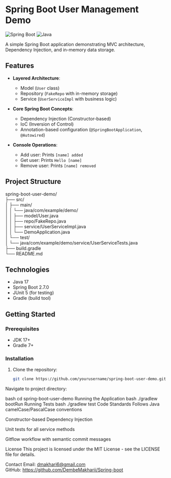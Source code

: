 # Spring Boot User Management Demo

![Spring Boot](https://img.shields.io/badge/Spring%20Boot-2.7.0-brightgreen)
![Java](https://img.shields.io/badge/Java-17-blue)

A simple Spring Boot application demonstrating MVC architecture, Dependency Injection, and in-memory data storage.

## Features

- **Layered Architecture**:
  - Model (`User` class)
  - Repository (`FakeRepo` with in-memory storage)
  - Service (`UserServiceImpl` with business logic)
  
- **Core Spring Boot Concepts**:
  - Dependency Injection (Constructor-based)
  - IoC (Inversion of Control)
  - Annotation-based configuration (`@SpringBootApplication`, `@Autowired`)

- **Console Operations**:
  - Add user: Prints `[name] added`
  - Get user: Prints `Hello [name]`
  - Remove user: Prints `[name] removed`

## Project Structure
spring-boot-user-demo/ <br />
├── src/ <br />
│ ├── main/ <br />
│ │ └── java/com/example/demo/ <br />
│ │ ├── model/User.java <br />
│ │ ├── repo/FakeRepo.java <br />
│ │ ├── service/UserServiceImpl.java <br />
│ │ └── DemoApplication.java <br />
│ └── test/ <br />
│ └── java/com/example/demo/service/UserServiceTests.java <br />
├── build.gradle <br />
└── README.md <br />


## Technologies

- Java 17
- Spring Boot 2.7.0
- JUnit 5 (for testing)
- Gradle (build tool)

## Getting Started

### Prerequisites
- JDK 17+
- Gradle 7+

### Installation
1. Clone the repository:
   ```bash
   git clone https://github.com/yourusername/spring-boot-user-demo.git
Navigate to project directory:

bash
cd spring-boot-user-demo
Running the Application
bash
./gradlew bootRun
Running Tests
bash
./gradlew test
Code Standards
Follows Java camelCase/PascalCase conventions

Constructor-based Dependency Injection

Unit tests for all service methods

Gitflow workflow with semantic commit messages

License
This project is licensed under the MIT License - see the LICENSE file for details.

Contact
Email: dmakhari6@gmail.com <br />
GitHub: https://github.com/DembeMakharii/Spring-boot <br />
